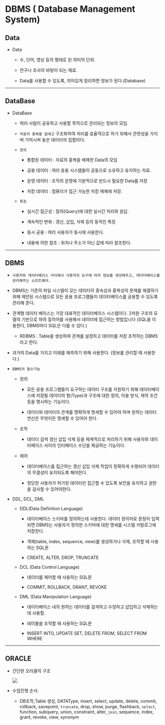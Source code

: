 DBMS ( Database Management System)
===

## Data

- Data

    - 수, 단어, 영상 등의 형태로 된 의미의 단위.

    - 연구나 조사의 바탕이 되는 재료.

    - Data를 사용할 수 있도록, 의미있게 정리하면 정보가 된다.(Database)

---

## DataBase

- DataBase

    - 여러 사람이 공유하고 사용할 목적으로 관리되는 정보의 모임.

    - `자료의 중복을 없애고` 구조화하여 처리를 효율적으로 하기 위해서 관련성을 가지며 기억시켜 놓은 데이터의 집합이다.

    - `정의`

        - 통합된 데이터 : 자료의 중복을 배제한 Data의 모임

        - 공용 데이터 : 여러 응용 시스템들이 공동으로 소유하고 유지하는 자료.

        - 운영 데이터 : 조직의 운영에 기본적으로 반드시 필요한 Data를 저장

        - 저장 데이터 : 컴퓨터가 접근 가능한 저장 매체에 저장.

    - `특징`

        - 실시간 접근성 : 질의(Query)에 대한 실시간 처리와 응답.

        - 계속적인 변화 : 갱신, 삽입, 삭제 등의 동적인 특징

        - 동시 공용 : 여러 사용자가 동시에 사용한다.

        - 내용에 의한 참조 : 위치나 주소가 아닌 값에 따라 참조한다.

        
---

## DBMS

- `사용자와 데이터베이스 사이에서 사용자의 요구에 따라 정보를 생성해주고, 데이터베이스를 관리해주는 소프트웨어.`

- DBMS는 기존의 파일 시스템이 갖는 데이터의 종속성과 중복성의 문제를 해결하기 위해 제안된 시스템으로 모든 응용 프로그램들이 데이터베이스를 공용할 수 있도록 관리해 준다.

- 관계형 데이터 베이스는 가장 대표적인 데이터베이스 시스템이다. 2차원 구조의 모델의 기반으로 하여 질의어를 사용해서 데이터에 접근하는 방법입니다 (SQL을 이용한다, DBMS마다 SQL은 다를 수 있다.)

    - RDBMS : Table을 생성하여 관계를 설정하고 데이터를 저장 조작하는 DBMS라고 한다.

- 과거의 Data를 가지고 미래를 예측하기 위해 사용한다. (정보를 관리할 때 사용한다.)

- `DBMS의 필수기능`

    - 정의

        - 모든 응용 프로그램들이 요구하는 데이터 구조를 지원하기 위해 데이터베이스에 저장될 데이터의 형(Type)과 구조에 대한 정의, 이용 방식, 제약 조건 등을 명시하는 기능이다.

        - 데이터와 데이터의 관계를 명확하게 명세할 수 있어야 하며 원하는 데이터 연산은 무엇이든 명세할 수 있어야 한다.

    - 조작

        - 데이터 검색 갱신 삽입 삭제 등을 체계적으로 처리하기 위해 사용자와 데이터베이스 사이의 인터페이스 수단을 제공하는 기능이다.

    - 제어

        - 데이터베이스를 접근하는 갱신 삽입 삭제 작업이 정확하게 수행되어 데이터의 무결성이 유지되도록 해야한다.

        - 정당한 사용자가 허가된 데이터만 접근할 수 있도록 보안을 유지하고 권한을 검사할 수 있어야한다.

- DDL, DCL, DML

    * DDL(Data Definition Language)

        * 데이터베이스 스키마를 정의하는데 사용한다. 데이터 정의어로 문장이 입력되면 DBMS는 사용자가 정의한 스키마에 대한 명세를 시스템 카탈로그에 저장한다.

        * 객체(table, index, sequence, view)를 생성하거나 삭제, 조작할 때 사용하는 SQL문

        * CREATE, ALTER, DROP, TRUNCATE

    * DCL (Data Control Language)

        * 데이터를 제어할 때 사용하는 SQL문

        * COMMIT, ROLLBACK, GRANT, REVOKE 

    * DML (Data Manipulation Language)

        * 데이터베이스 내의 원하는 데이터를 검색하고 수정하고 삽입하고 삭제하는데 사용함.

        * 테이블을 조작할 때 사용하는 SQL문

        * INSERT INTO, UPDATE SET, DELETE FROM, SELECT FROM WHERE

---

## ORACLE

* 간단한 오라클의 구조

    <img src = https://user-images.githubusercontent.com/74294325/102060341-67c3b500-3e35-11eb-840a-eb8d6f2ace35.png>


* 수업진행 순서.

    * DB조작,Table 생성, DATAType, insert, select, update, delete, commit, rollback, savepoint, `truncate`, drop, show, purge, flashback, `select`, function, subquery, union, constraint, alter, `join`, sequence, index, grant, revoke, view, synonym 